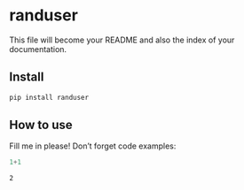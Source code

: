 randuser
================

<!-- WARNING: THIS FILE WAS AUTOGENERATED! DO NOT EDIT! -->

This file will become your README and also the index of your
documentation.

## Install

``` sh
pip install randuser
```

## How to use

Fill me in please! Don’t forget code examples:

``` python
1+1
```

    2
